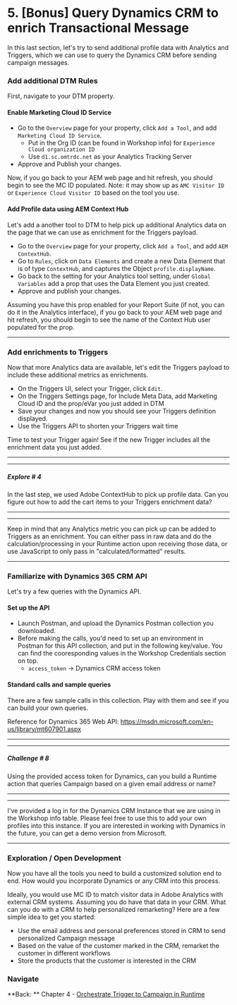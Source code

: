 # 5. [Bonus] Query Dynamics CRM to enrich Transactional Message

In this last section, let's try to send additional profile data with Analytics and Triggers, which we can use to query the Dynamics CRM before sending campaign messages.


### Add additional DTM Rules
First, navigate to your DTM property. 

#### Enable Marketing Cloud ID Service
- Go to the `Overview` page for your property, click `Add a Tool`, and add `Marketing Cloud ID Service`. 
    - Put in the Org ID (can be found in Workshop info) for `Experience Cloud organization ID`
    - Use `d1.sc.omtrdc.net` as your Analytics Tracking Server
- Approve and Publish your changes.

Now, if you go back to your AEM web page and hit refresh, you should begin to see the MC ID populated. Note: it may show up as `AMC Visitor ID` or `Experience Cloud Visitor ID` based on the tool you use.

#### Add Profile data using AEM Context Hub
Let's add a another tool to DTM to help pick up additional Analytics data on the page that we can use as enrichment for the Triggers payload.

- Go to the `Overview` page for your property, click `Add a Tool`, and add `AEM ContextHub`. 
- Go to `Rules`, click on `Data Elements` and create a new Data Element that is of type `ContextHub`, and captures the Object `profile.displayName`.
- Go back to the setting for your Analytics tool setting, under `Global Variables` add a prop that uses the Data Element you just created.
- Approve and publish your changes. 

Assuming you have this prop enabled for your Report Suite (if not, you can do it in the Analytics interface), if you go back to your AEM web page and hit refresh, you should begin to see the name of the Context Hub user populated for the prop. 

---

### Add enrichments to Triggers

Now that more Analytics data are available, let's edit the Triggers payload to include these additional metrics as enrichments.

- On the Triggers UI, select your Trigger, click `Edit`. 
- On the Triggers Settings page, for Include Meta Data, add Marketing Cloud ID and the prop/eVar you just added in DTM
- Save your changes and now you should see your Triggers definition displayed.
- Use the Triggers API to shorten your Triggers wait time

Time to test your Trigger again! See if the new Trigger includes all the enrichment data you just added.

---
---

##### Explore # 4

In the last step, we used Adobe ContextHub to pick up profile data. Can you figure out how to add the cart items to your Triggers enrichment data?

---
---

Keep in mind that any Analytics metric you can pick up can be added to Triggers as an enrichment. You can either pass in raw data and do the calculation/processing in your Runtime action upon receiving those data, or use JavaScript to only pass in "calculated/formatted" results. 

---

### Familiarize with Dynamics 365 CRM API

Let's try a few queries with the Dynamics API. 

#### Set up the API
- Launch Postman, and upload the Dynamics Postman collection you downloaded. 
- Before making the calls, you'd need to set up an environment in Postman for this API collection, and put in the following key/value. You can find the cooresponding values in the Workshop Credentials section on top.
    - `access_token` -> Dynamics CRM access token

#### Standard calls and sample queries
There are a few sample calls in this collection. Play with them and see if you can build your own queries.

Reference for Dynamics 365 Web API: https://msdn.microsoft.com/en-us/library/mt607901.aspx

---
---

##### Challenge # 8

Using the provided access token for Dynamics, can you build a Runtime action that queries Campaign based on a given email address or name?

---
---

I've provided a log in for the Dynamics CRM Instance that we are using in the Workshop info table. Please feel free to use this to add your own profiles into this instance. If you are interested in working with Dynamics in the future, you can get a demo version from Microsoft.

---

### Exploration / Open Development

Now you have all the tools you need to build a customized solution end to end. How would you incorporate Dynamics or any CRM into this process. 

Ideally, you would use MC ID to match visitor data in Adobe Analytics with external CRM systems. Assuming you do have that data in your CRM. What can you do with a CRM to help personalized remarketing? Here are a few simple idea to get you started:

- Use the email address and personal preferences stored in CRM to send personalized Campaign message
- Based on the value of the customer marked in the CRM, remarket the customer in different workflows
- Store the products that the customer is interested in the CRM

### Navigate
**Back: ** Chapter 4 - [Orchestrate Trigger to Campaign in Runtime](chapter-4.md)